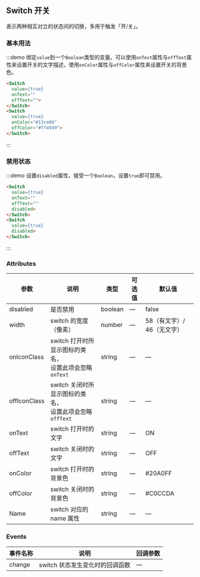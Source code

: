 ## Switch 开关

表示两种相互对立的状态间的切换，多用于触发「开/关」。

### 基本用法

:::demo 绑定`value`到一个`Boolean`类型的变量。可以使用`onText`属性与`offText`属性来设置开关的文字描述，使用`onColor`属性与`offColor`属性来设置开关的背景色。

```html
<Switch
  value={true}
  onText=""
  offText="">
</Switch>
<Switch
  value={true}
  onColor="#13ce66"
  offColor="#ff4949">
</Switch>
```
:::

### 禁用状态

:::demo 设置`disabled`属性，接受一个`Boolean`，设置`true`即可禁用。

```html
<Switch
  value={true}
  onText=""
  offText=""
  disabled>
</Switch>
<Switch
  value={true}
  disabled>
</Switch>
```
:::

### Attributes

| 参数      | 说明    | 类型      | 可选值       | 默认值   |
|---------- |-------- |---------- |-------------  |-------- |
| disabled  | 是否禁用    | boolean   | — | false   |
| width  | switch 的宽度（像素）    | number   | — | 58（有文字）/ 46（无文字） |
| onIconClass  | switch 打开时所显示图标的类名，<br>设置此项会忽略 `onText`    | string   | — | — |
| offIconClass  | switch 关闭时所显示图标的类名，<br>设置此项会忽略 `offText`    | string   | — | — |
| onText  | switch 打开时的文字    | string   | — | ON |
| offText  | switch 关闭时的文字    | string   | — | OFF |
| onColor  | switch 打开时的背景色    | string   | — | #20A0FF |
| offColor  | switch 关闭时的背景色    | string   | — | #C0CCDA |
| Name  | switch 对应的 name 属性    | string   | — | — |

### Events
| 事件名称      | 说明    | 回调参数      |
|---------- |-------- |---------- |
| change  | switch 状态发生变化时的回调函数    | — |
